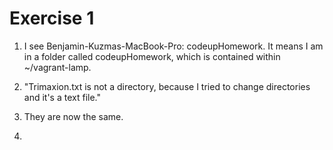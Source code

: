 # Exercise 1

1.  I see Benjamin-Kuzmas-MacBook-Pro: codeupHomework.  It means I am in a folder called codeupHomework, which is contained within ~/vagrant-lamp.

2.  "Trimaxion.txt is not a directory, because I tried to change directories and it's a text file."

3.  They are now the same.

4.  